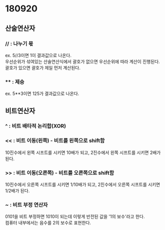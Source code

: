 # 180920

## 산술연산자  
### // : 나누기 몫  
ex. 5//3이면 1이 결과값으로 나온다.  
우선순위가 섞여있는 산술연산식에서 괄호가 없으면 우선순위에 따라 계산이 진행된다. 괄호가 있으면 괄호가 제일 먼저 계산된다.  

### ** : 제승  
ex. 5**3이면 125가 결과값으로 나온다.

## 비트연산자

### ^ : 비트 배타적 논리합(XOR)  
### << : 비트 이동(왼쪽) - 비트를 왼쪽으로 shift함  
10진수에서 왼쪽 시프트를 시키면 10배가 되고, 2진수에서 왼쪽 시프트를 시키면 2배가 된다.  
### \>\> : 비트 이동(오른쪽) - 비트를 오른쪽으로 shift함  
10진수에서 오른쪽 시프트를 시키면 1/10배가 되고, 2진수에서 오른쪽 시프트를 시키면 1/2배가 된다.  
### ~ : 비트 부정 연산자  
0101을 비트 부정하면 1010이 되는데 이렇게 반전된 값을 '1의 보수'라고 한다.  
컴퓨터 내부에서는 음수를 2의 보수로 표현한다.
